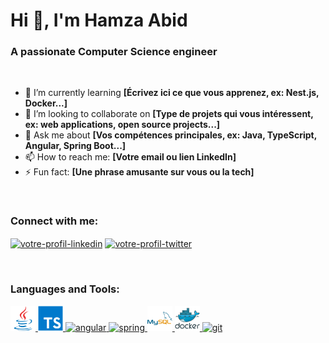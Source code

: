 # Hi 👋, I'm Hamza Abid

### A passionate Computer Science engineer

<br>

<!-- Vous pouvez remplacer les emojis par ceux que vous préférez -->
<ul>
    <li>🌱 I’m currently learning <strong>[Écrivez ici ce que vous apprenez, ex: Nest.js, Docker...]</strong></li>
    <li>👯 I’m looking to collaborate on <strong>[Type de projets qui vous intéressent, ex: web applications, open source projects...]</strong></li>
    <li>🤔 Ask me about <strong>[Vos compétences principales, ex: Java, TypeScript, Angular, Spring Boot...]</strong></li>
    <li>📫 How to reach me: <strong>[Votre email ou lien LinkedIn]</strong></li>
    <li>⚡ Fun fact: <strong>[Une phrase amusante sur vous ou la tech]</strong></li>
</ul>

<br>

### Connect with me:
<!-- Remplacez # par vos vrais liens -->
<p align="left">
  <a href="https://linkedin.com/in/[votre-profil-linkedin]" target="blank"><img align="center" src="https://raw.githubusercontent.com/rahuldkjain/github-profile-readme-generator/master/src/images/icons/Social/linked-in-alt.svg" alt="votre-profil-linkedin" height="30" width="40" /></a>
  <a href="https://twitter.com/[votre-profil-twitter]" target="blank"><img align="center" src="https://raw.githubusercontent.com/rahuldkjain/github-profile-readme-generator/master/src/images/icons/Social/twitter.svg" alt="votre-profil-twitter" height="30" width="40" /></a>
</p>

<br>

### Languages and Tools:
<!-- Pour trouver plus d'icônes : https://devicon.dev/ -->
<p align="left">
    <a href="https://www.java.com" target="_blank" rel="noreferrer">
        <img src="https://raw.githubusercontent.com/devicons/devicon/master/icons/java/java-original.svg" alt="java" width="40" height="40"/>
    </a>
    <a href="https://www.typescriptlang.org/" target="_blank" rel="noreferrer">
        <img src="https://raw.githubusercontent.com/devicons/devicon/master/icons/typescript/typescript-original.svg" alt="typescript" width="40" height="40"/>
    </a>
    <a href="https://angular.io" target="_blank" rel="noreferrer">
        <img src="https://angular.io/assets/images/logos/angular/angular.svg" alt="angular" width="40" height="40"/>
    </a>
    <a href="https://spring.io/" target="_blank" rel="noreferrer">
        <img src="https://www.vectorlogo.zone/logos/springio/springio-icon.svg" alt="spring" width="40" height="40"/>
    </a>
     <a href="https://www.mysql.com/" target="_blank" rel="noreferrer">
        <img src="https://raw.githubusercontent.com/devicons/devicon/master/icons/mysql/mysql-original-wordmark.svg" alt="mysql" width="40" height="40"/>
    </a>
    <a href="https://www.docker.com/" target="_blank" rel="noreferrer">
        <img src="https://raw.githubusercontent.com/devicons/devicon/master/icons/docker/docker-original-wordmark.svg" alt="docker" width="40" height="40"/>
    </a>
    <a href="https://git-scm.com/" target="_blank" rel="noreferrer">
        <img src="https://www.vectorlogo.zone/logos/git-scm/git-scm-icon.svg" alt="git" width="40" height="40"/>
    </a>
    <!-- Ajoutez d'autres icônes ici -->
</p>
